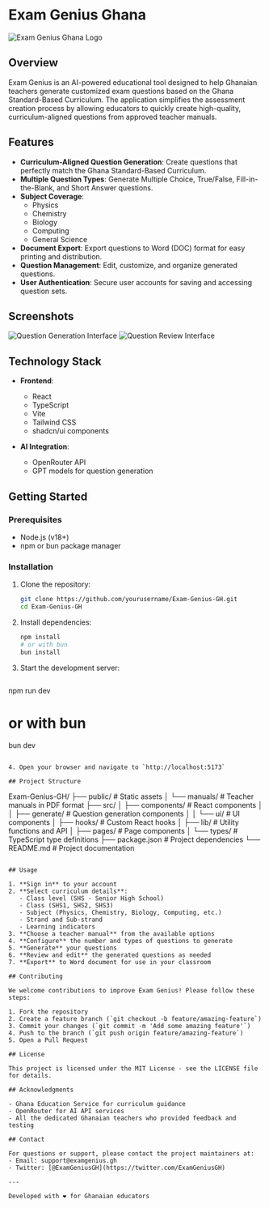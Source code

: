 # Exam Genius Ghana

![Exam Genius Ghana Logo](public/logo.png)

## Overview

Exam Genius is an AI-powered educational tool designed to help Ghanaian teachers generate customized exam questions based on the Ghana Standard-Based Curriculum. The application simplifies the assessment creation process by allowing educators to quickly create high-quality, curriculum-aligned questions from approved teacher manuals.

## Features

- **Curriculum-Aligned Question Generation**: Create questions that perfectly match the Ghana Standard-Based Curriculum.
- **Multiple Question Types**: Generate Multiple Choice, True/False, Fill-in-the-Blank, and Short Answer questions.
- **Subject Coverage**: 
  - Physics
  - Chemistry
  - Biology
  - Computing
  - General Science
- **Document Export**: Export questions to Word (DOC) format for easy printing and distribution.
- **Question Management**: Edit, customize, and organize generated questions.
- **User Authentication**: Secure user accounts for saving and accessing question sets.

## Screenshots

![Question Generation Interface](public/screenshot-generation.png)
![Question Review Interface](public/screenshot-review.png)

## Technology Stack

- **Frontend**:
  - React
  - TypeScript
  - Vite
  - Tailwind CSS
  - shadcn/ui components

- **AI Integration**:
  - OpenRouter API
  - GPT models for question generation

## Getting Started

### Prerequisites

- Node.js (v18+)
- npm or bun package manager

### Installation

1. Clone the repository:
   ```bash
   git clone https://github.com/yourusername/Exam-Genius-GH.git
   cd Exam-Genius-GH
   ```

2. Install dependencies:
   ```bash
   npm install
   # or with bun
   bun install
   ```

3. Start the development server:
   ```bash
npm run dev
   # or with bun
   bun dev
   ```

4. Open your browser and navigate to `http://localhost:5173`

## Project Structure

```
Exam-Genius-GH/
├── public/               # Static assets
│   └── manuals/          # Teacher manuals in PDF format
├── src/
│   ├── components/       # React components
│   │   ├── generate/     # Question generation components
│   │   └── ui/           # UI components
│   ├── hooks/            # Custom React hooks
│   ├── lib/              # Utility functions and API
│   ├── pages/            # Page components
│   └── types/            # TypeScript type definitions
├── package.json          # Project dependencies
└── README.md             # Project documentation
```

## Usage

1. **Sign in** to your account
2. **Select curriculum details**:
   - Class level (SHS - Senior High School)
   - Class (SHS1, SHS2, SHS3)
   - Subject (Physics, Chemistry, Biology, Computing, etc.)
   - Strand and Sub-strand
   - Learning indicators
3. **Choose a teacher manual** from the available options
4. **Configure** the number and types of questions to generate
5. **Generate** your questions
6. **Review and edit** the generated questions as needed
7. **Export** to Word document for use in your classroom

## Contributing

We welcome contributions to improve Exam Genius! Please follow these steps:

1. Fork the repository
2. Create a feature branch (`git checkout -b feature/amazing-feature`)
3. Commit your changes (`git commit -m 'Add some amazing feature'`)
4. Push to the branch (`git push origin feature/amazing-feature`)
5. Open a Pull Request

## License

This project is licensed under the MIT License - see the LICENSE file for details.

## Acknowledgments

- Ghana Education Service for curriculum guidance
- OpenRouter for AI API services
- All the dedicated Ghanaian teachers who provided feedback and testing

## Contact

For questions or support, please contact the project maintainers at:
- Email: support@examgenius.gh
- Twitter: [@ExamGeniusGH](https://twitter.com/ExamGeniusGH)

---

Developed with ❤️ for Ghanaian educators
